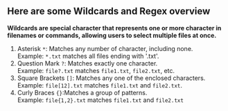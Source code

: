 ## Here are some Wildcards and Regex overview ##
__Wildcards are special character that represents one or more character in filenames or commands, allowing users to select multiple files at once.__
1) Asterisk ```*```: Matches any number of character, including none.  
 Example: ```*.txt``` matches all files ending with '.txt'.
2) Question Mark ```?```: Matches exactly one character.  
Example: ```file?.txt``` matches ```file1.txt```, ```file2.txt```, etc.
3) Square Brackets ```[]```: Matches any one of the enclosed characters.  
Example: ```file[12].txt``` matches ```file1.txt``` and ```file2.txt```.
4) Curly Braces ```{}```:Matches a group of patterns.  
Example: ```file{1,2}.txt``` matches ```file1.txt``` and ```file2.txt```  

